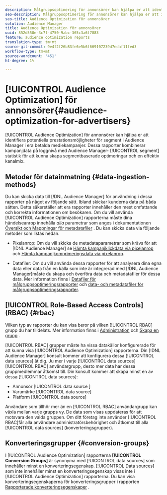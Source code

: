 ```yaml
---
description: Målgruppsoptimering för annonsörer kan hjälpa er att identifiera potentiella prestationsmöjligheter för segment i Audience Manager i era betalmediekampanjer. Dessa rapporter kombinerar kampanjdata på loggnivå med Audience Manager segmentstatistik för att kunna skapa segmentbaserade optimeringar och en effektiv kanalmix.
seo-description: Målgruppsoptimering för annonsörer kan hjälpa er att identifiera potentiella prestationsmöjligheter för segment i Audience Manager i era betalmediekampanjer. Dessa rapporter kombinerar kampanjdata på loggnivå med Audience Manager segmentstatistik för att kunna skapa segmentbaserade optimeringar och en effektiv kanalmix.
seo-title: Audience Optimization för annonsörer
solution: Audience Manager
title: Audience Optimization för annonsörer
uuid: 852d550e-3c7f-4750-9abc-365c3a6f7883
feature: audience optimization reports
translation-type: tm+mt
source-git-commit: 9e4f2f26b83fe6e5b6f669107239d7edaf11fed3
workflow-type: tm+mt
source-wordcount: '451'
ht-degree: 1%

---
```



# [!UICONTROL Audience Optimization] för annonsörer{#audience-optimization-for-advertisers}

[!UICONTROL Audience Optimization] för annonsörer kan hjälpa er att identifiera potentiella prestationsmöjligheter för segment i Audience Manager i era betalda mediekampanjer. Dessa rapporter kombinerar kampanjdata på loggnivå med Audience Manager- [!UICONTROL segment] statistik för att kunna skapa segmentbaserade optimeringar och en effektiv kanalmix.

## Metoder för datainmatning {#data-ingestion-methods}

Du kan skicka data till [!DNL Audience Manager] för användning i dessa rapporter på något av följande sätt. Ibland skickar kunderna data på båda sätten. Detta säkerställer att era rapporter innehåller den mest omfattande och korrekta informationen om besökaren. Om du vill använda [!UICONTROL Audience Optimization] rapporterna måste dina händelseanrop innehålla *alla* parametrar som anges i dokumentationen [Översikt och Mappningar för metadatafiler](../../../reporting/audience-optimization-reports/metadata-files-intro/metadata-file-overview.md) . Du kan skicka data via följande metoder som listas nedan.

* Pixelanrop: Om du vill skicka de metadataparametrar som krävs för att [!DNL Audience Manager] se [Hämta kampanjklickdata via pixelanrop](../../../integration/media-data-integration/click-data-pixels.md) och [Hämta kampanjkomprimeringsdata via pixelanrop](../../../integration/media-data-integration/impression-data-pixels.md).

* Datafiler: Om du vill använda dessa rapporter för att analysera dina egna data eller data från en källa som inte är integrerad med [!DNL Audience Manager]måste du skapa och överföra data och metadatafiler för dessa data. Mer information finns i [Datafiler för målgruppsoptimeringsrapporter](../../../reporting/audience-optimization-reports/metadata-files-intro/datafiles-intro.md) och [data- och metadatafiler för målgruppsoptimeringsrapporter](../../../reporting/audience-optimization-reports/metadata-files-intro/metadata-files-intro.md).

## [!UICONTROL Role-Based Access Controls] (RBAC) {#rbac}

Vilken typ av rapporter du kan visa beror på vilken [!UICONTROL RBAC] grupp du har tilldelats. Mer information finns i [Administration](../../../features/administration/administration-overview.md) och [Skapa en grupp](../../../features/administration/administration-overview.md#create-group) .

[!UICONTROL RBAC] grupper måste ha vissa datakällor konfigurerade för att kunna visa [!UICONTROL Audience Optimization] rapporterna. Din [!DNL Audience Manager] konsult kommer att konfigurera dessa [!UICONTROL data sources] åt dig. Ju mer i varje [!UICONTROL data sources] [!UICONTROL RBAC] användargrupp, desto mer data har dessa gruppmedlemmar åtkomst till. Din konsult kommer att skapa minst en av dessa [!UICONTROL data sources]:

* Annonsör [!UICONTROL data source ]
* Varumärke [!UICONTROL data source]
* Platform [!UICONTROL data source]

Användare som tillhör mer än en [!UICONTROL RBAC] användargrupp kan växla mellan varje grupps vy. De data som visas uppdateras för att motsvara den valda gruppen. Om ditt företag inte använder [!UICONTROL RBAC]får alla användare administratörsbehörighet och åtkomst till alla [!UICONTROL data sources] (konverteringsgrupper).

## Konverteringsgrupper {#conversion-groups}

I [!UICONTROL Audience Optimization] rapporterna **[!UICONTROL Conversion Groups]** är synonyma med [!UICONTROL data sources] som innehåller minst en konverteringsegenskap. [!UICONTROL Data sources] som inte innehåller minst en konverteringsegenskap visas inte i [!UICONTROL Audience Optimization] rapporterna. Du kan visa konverteringsegenskaperna för konverteringsgrupper i rapporten [Rapporterade konverteringsegenskaper](../../../reporting/audience-optimization-reports/aor-advertisers/reported-conversion-traits.md) .
